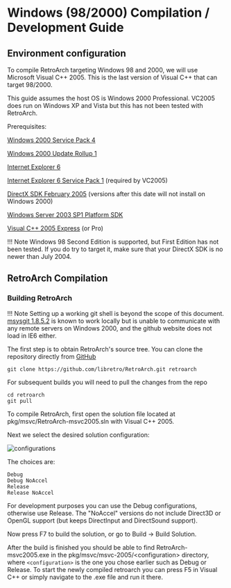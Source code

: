 # Windows (98/2000) Compilation / Development Guide

## Environment configuration

To compile RetroArch targeting Windows 98 and 2000, we will use Microsoft Visual C++ 2005. This is the last version of Visual C++ that can target 98/2000.

This guide assumes the host OS is Windows 2000 Professional. VC2005 does run on Windows XP and Vista but this has not been tested with RetroArch.

Prerequisites:

[Windows 2000 Service Pack 4](https://web.archive.org/web/20051022095019/http://download.microsoft.com/download/e/6/a/e6a04295-d2a8-40d0-a0c5-241bfecd095e/w2ksp4_en.exe)

[Windows 2000 Update Rollup 1](https://web.archive.org/web/20060320020710/http://download.microsoft.com/download/2/7/b/27b1d1a3-0299-4336-b88a-22b9f09817e2/Windows2000-KB891861-v2-x86-ENU.EXE)

[Internet Explorer 6](https://s3.amazonaws.com/bparker/ie60.exe)

[Internet Explorer 6 Service Pack 1](https://s3.amazonaws.com/bparker/IE6.0SP1-KB2722913-WINDOWS2000-X86-ENU.EXE) (required by VC2005)

[DirectX SDK February 2005](https://s3.amazonaws.com/bparker/dxsdk_feb2005.exe) (versions after this date will not install on Windows 2000)

[Windows Server 2003 SP1 Platform SDK](https://www.microsoft.com/en-us/download/details.aspx?id=12261)

[Visual C++ 2005 Express](http://download.microsoft.com/download/A/9/1/A91D6B2B-A798-47DF-9C7E-A97854B7DD18/VC.iso) (or Pro)

!!! Note
    Windows 98 Second Edition is supported, but First Edition has not been tested. If you do try to target it, make sure that your DirectX SDK is no newer than July 2004.

## RetroArch Compilation
### Building RetroArch

!!! Note
    Setting up a working git shell is beyond the scope of this document. [msysgit 1.8.5.2](https://github.com/msysgit/msysgit/releases/download/Git-1.8.5.2-preview20131230/Git-1.8.5.2-preview20131230.exe) is known to work locally but is unable to communicate with any remote servers on Windows 2000, and the github website does not load in IE6 either.

The first step is to obtain RetroArch's source tree.
You can clone the repository directly from [GitHub](https://github.com/libretro/RetroArch)

    git clone https://github.com/libretro/RetroArch.git retroarch

For subsequent builds you will need to pull the changes from the repo

    cd retroarch
    git pull

To compile RetroArch, first open the solution file located at pkg/msvc/RetroArch-msvc2005.sln with Visual C++ 2005.

Next we select the desired solution configuration:

![configurations](https://s3.amazonaws.com/retroarch/msvc2005-targets.png)

The choices are:

    Debug
    Debug NoAccel
    Release
    Release NoAccel

For development purposes you can use the Debug configurations, otherwise use Release. The "NoAccel" versions do not include Direct3D or OpenGL support (but keeps DirectInput and DirectSound support).

Now press F7 to build the solution, or go to Build -> Build Solution.

After the build is finished you should be able to find RetroArch-msvc2005.exe in the pkg/msvc/msvc-2005/&lt;configuration&gt; directory, where `<configuration>` is the one you chose earlier such as Debug or Release. To start the newly compiled retroarch you can press F5 in Visual C++ or simply navigate to the .exe file and run it there.

